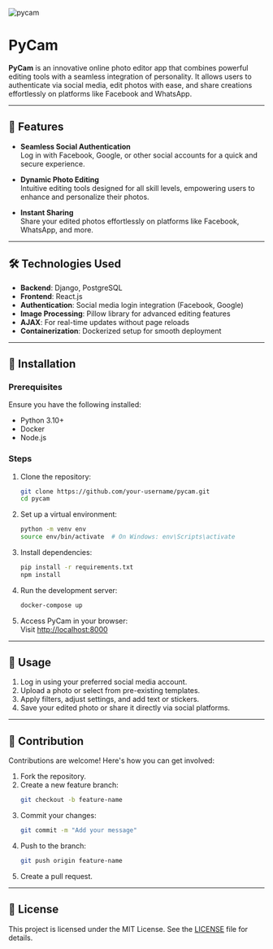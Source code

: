 
![pycam](https://github.com/user-attachments/assets/61651e05-23ec-4408-a3c0-0e7051b5b75d)

# PyCam  
**PyCam** is an innovative online photo editor app that combines powerful editing tools with a seamless integration of personality. It allows users to authenticate via social media, edit photos with ease, and share creations effortlessly on platforms like Facebook and WhatsApp.  

---

## 🚀 Features  
- **Seamless Social Authentication**  
  Log in with Facebook, Google, or other social accounts for a quick and secure experience.  

- **Dynamic Photo Editing**  
  Intuitive editing tools designed for all skill levels, empowering users to enhance and personalize their photos.  

- **Instant Sharing**  
  Share your edited photos effortlessly on platforms like Facebook, WhatsApp, and more.  

---

## 🛠️ Technologies Used  
- **Backend**: Django, PostgreSQL  
- **Frontend**: React.js  
- **Authentication**: Social media login integration (Facebook, Google)  
- **Image Processing**: Pillow library for advanced editing features  
- **AJAX**: For real-time updates without page reloads  
- **Containerization**: Dockerized setup for smooth deployment  

---

## 🔧 Installation  

### Prerequisites  
Ensure you have the following installed:  
- Python 3.10+  
- Docker  
- Node.js  

### Steps  
1. Clone the repository:  
   ```bash  
   git clone https://github.com/your-username/pycam.git  
   cd pycam  
   ```  

2. Set up a virtual environment:  
   ```bash  
   python -m venv env  
   source env/bin/activate  # On Windows: env\Scripts\activate  
   ```  

3. Install dependencies:  
   ```bash  
   pip install -r requirements.txt  
   npm install  
   ```  

4. Run the development server:  
   ```bash  
   docker-compose up  
   ```  

5. Access PyCam in your browser:  
   Visit [http://localhost:8000](http://localhost:8000)  

---

## 📖 Usage  
1. Log in using your preferred social media account.  
2. Upload a photo or select from pre-existing templates.  
3. Apply filters, adjust settings, and add text or stickers.  
4. Save your edited photo or share it directly via social platforms.  

---

## 🤝 Contribution  
Contributions are welcome! Here's how you can get involved:  
1. Fork the repository.  
2. Create a new feature branch:  
   ```bash  
   git checkout -b feature-name  
   ```  
3. Commit your changes:  
   ```bash  
   git commit -m "Add your message"  
   ```  
4. Push to the branch:  
   ```bash  
   git push origin feature-name  
   ```  
5. Create a pull request.  

---

## 📜 License  
This project is licensed under the MIT License. See the [LICENSE](LICENSE) file for details.
